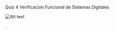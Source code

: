 Quiz 4 Verificación Funcional de Sistemas Digitales

![Alt text](https://github.com/javierespinoza09/Practicas_Verilog/edit/master/Verificacion_Javier/Q4/Diagrama.png)




















.



